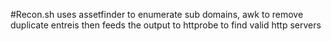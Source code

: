 #Recon.sh
uses assetfinder to enumerate sub domains, awk to remove duplicate entreis then feeds the output to httprobe to find valid http servers 
